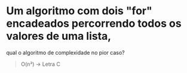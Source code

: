 # Um algoritmo com dois "for" encadeados percorrendo todos os valores de uma lista,
qual o algoritmo de complexidade no pior caso?

> O(n²) -> Letra C